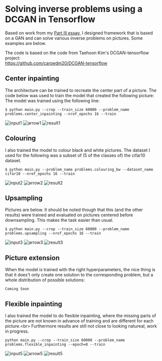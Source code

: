 # Solving inverse problems using a DCGAN in Tensorflow

Based on work from my [Part III essay](https://drive.google.com/open?id=1V5S_EPCBNptCq54BXGLzbgWr2sGbvwHX), 
I designed framework that is based on a GAN
and can solve various inverse problems on pictures.
Some examples are below.

The code is based on the code from Taehoon Kim's DCGAN-tensorflow project:<br />
https://github.com/carpedm20/DCGAN-tensorflow


## Center inpainting
The architecture can be trained to recreate the center part of a picture.
The code below was used to train the model that created the following picture:
The model was trained using the following line:

    $ python main.py --crop --train_size 60000 --problem_name problems.center_inpainting --nrof_epochs 16 --train
    
![input1](results/center_inpainting_celebA_inputs.png)
![arrow1](results/arrow.png)
![result1](results/center_inpainting_celebA_results.png)

## Colouring
I also trained the model to colour black and white pictures.
The dataset I used for the following was a subset of (5 of the classes of) the cifar10 dataset.

    $ python main.py --problem_name problems.colouring_bw --dataset_name cifar10 --nrof_epochs 16 --train

    
![input2](results/colouring_cifar5_inputs.png)
![arrow2](results/arrow.png)
![result2](results/colouring_cifar5_results.png)

## Upsampling
Pictures are below. It should be noted though that this (and the other results) were trained and evaluated
on pictures centered before downsampling. This makes the task easier than usual.

    $ python main.py --crop --train_size 60000 --problem_name problems.upsampling --nrof_epochs 16 --train
    
![input3](results/upsampling_celebA_inputs.png)
![arrow3](results/arrow.png)
![result3](results/upsampling_celebA_results.png)

## Picture extension

When the model is trained with the right hyperparameters, 
the nice thing is that it does't only create one solution to the corresponding problem,
but a whole distribution of possible solutions:

    Coming Soon
    
## Flexible inpainting
I also trained the model to do flexible inpainting,
where the missing parts of the picture are not known in advance of training and are different for each picture.<br\>
Furthermore results are still not close to looking natureal, work in progress.

    python main.py --crop --train_size 60000 --problem_name problems.flexible_inpainting --epoch=8 --train

![input5](results/flexible_inpainting_celebA_inputs.png)
![arrow5](results/arrow.png)
![result5](results/flexible_inpainting_celebA_results.png)

